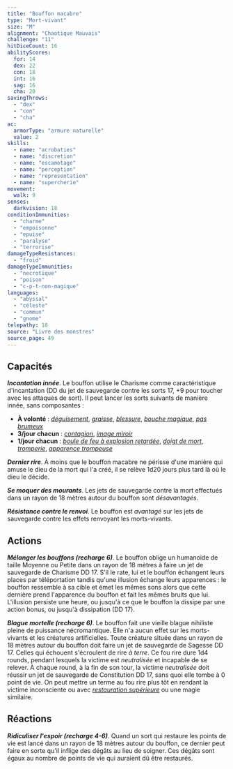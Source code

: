 ```yaml
---
title: "Bouffon macabre"
type: "Mort-vivant"
size: "M"
alignment: "Chaotique Mauvais"
challenge: "11"
hitDiceCount: 16
abilityScores:
  for: 14
  dex: 22
  con: 18
  int: 16
  sag: 16
  cha: 20
savingThrows:
  - "dex"
  - "con"
  - "cha"
ac:
  armorType: "armure naturelle"
  value: 2
skills:
  - name: "acrobaties"
  - name: "discretion"
  - name: "escamotage"
  - name: "perception"
  - name: "representation"
  - name: "supercherie"
movement:
  walk: 9
senses:
  darkvision: 18
conditionImmunities:
  - "charme"
  - "empoisonne"
  - "epuise"
  - "paralyse"
  - "terrorise"
damageTypeResistances:
  - "froid"
damageTypeImmunities:
  - "necrotique"
  - "poison"
  - "c-p-t-non-magique"
languages:
  - "abyssal"
  - "céleste"
  - "commun"
  - "gnome"
telepathy: 18
source: "Livre des monstres"
source_page: 49
---
```

## Capacités
_**Incantation innée**_. Le bouffon utilise le Charisme comme caractéristique d'incantation (DD du jet de sauvegarde contre les sorts 17, +9 pour toucher avec les attaques de sort). Il peut lancer les sorts suivants de manière innée, sans composantes :
* **À volonté** : [_déguisement_](/grimoire/deguisement/), [_graisse_](/grimoire/graisse/), [_blessure_](/grimoire/blessure/), [_bouche magique_](/grimoire/bouche-magique/), [_pas brumeux_](/grimoire/pas-brumeux/)
* **3/jour chacun** : [_contagion_](/grimoire/contagion/), [_image miroir_](/grimoire/image-miroir/)
* **1/jour chacun** : [_boule de feu à explosion retardée_](/grimoire/boule-de-feu-a-explosion-retardee/), [_doigt de mort_](/grimoire/doigt-de-mort/), [_tromperie_](/grimoire/tromperie/), [_apparence trompeuse_](/grimoire/apparence-trompeuse/)

_**Dernier rire**_. À moins que le bouffon macabre ne périsse d'une manière qui amuse le dieu de la mort qui l'a créé, il se relève 1d20 jours plus tard là où le dieu le décide.

_**Se moquer des mourants**_. Les jets de sauvegarde contre la mort effectués dans un rayon de 18 mètres autour du bouffon sont _désavantagés_.

_**Résistance contre le renvoi**_. Le bouffon est _avantagé_ sur les jets de sauvegarde contre les effets renvoyant les morts-vivants.

## Actions
_**Mélanger les bouffons (recharge 6)**_. Le bouffon oblige un humanoïde de taille Moyenne ou Petite dans un rayon de 18 mètres à faire un jet de sauvegarde de Charisme DD 17. S'il le rate, lui et le bouffon échangent leurs places par téléportation tandis qu'une illusion échange leurs apparences : le bouffon ressemble à sa cible et émet les mêmes sons alors que cette dernière prend l'apparence du bouffon et fait les mêmes bruits que lui. L'illusion persiste une heure, ou jusqu'à ce que le bouffon la dissipe par une action bonus, ou jusqu'à dissipation (DD 17).

_**Blague mortelle (recharge 6)**_. Le bouffon fait une vieille blague nihiliste pleine de puissance nécromantique. Elle n'a aucun effet sur les morts-vivants et les créatures artificielles. Toute créature située dans un rayon de 18 mètres autour du bouffon doit faire un jet de sauvegarde de Sagesse DD 17. Celles qui échouent s'écroulent de rire _à terre_. Ce fou rire dure 1d4 rounds, pendant lesquels la victime est _neutralisée_ et incapable de se relever. À chaque round, à la fin de son tour, la victime _neutralisée_ doit réussir un jet de sauvegarde de Constitution DD 17, sans quoi elle tombe à 0 point de vie. On peut mettre un terme au fou rire plus tôt en rendant la victime inconsciente ou avec [_restauration supérieure_](/grimoire/restauration-superieure/) ou une magie similaire.

## Réactions
_**Ridiculiser l'espoir (recharge 4-6)**_. Quand un sort qui restaure les points de vie est lancé dans un rayon de 18 mètres autour du bouffon, ce dernier peut faire en sorte qu'il inflige des dégâts au lieu de soigner. Ces dégâts sont égaux au nombre de points de vie qui auraient dû être restaurés.
